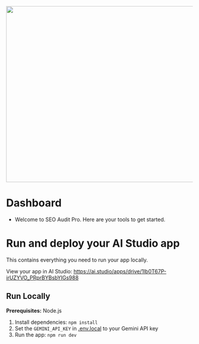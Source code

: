 <div align="center">
<img width="1200" height="475" alt="GHBanner" src="https://github.com/user-attachments/assets/0aa67016-6eaf-458a-adb2-6e31a0763ed6" />
</div>

# Dashboard
- Welcome to SEO Audit Pro. Here are your tools to get started.

# Run and deploy your AI Studio app

This contains everything you need to run your app locally.

View your app in AI Studio: https://ai.studio/apps/drive/1lb0T67P-irUZYVO_PRprBYBsbYIGs988

## Run Locally

**Prerequisites:**  Node.js


1. Install dependencies:
   `npm install`
2. Set the `GEMINI_API_KEY` in [.env.local](.env.local) to your Gemini API key
3. Run the app:
   `npm run dev`
